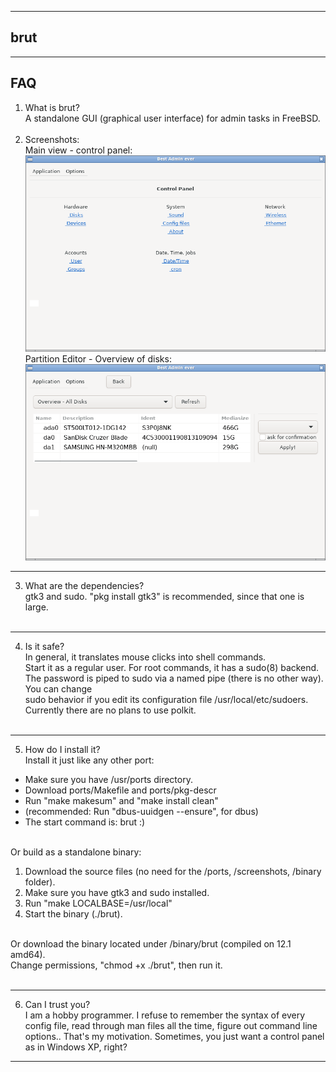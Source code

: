 
------------------------
brut
------------------------

-----------------------
FAQ
-----------------------

1. What is brut?<br>
A standalone GUI (graphical user interface) for admin tasks in FreeBSD.<br><br>
2. Screenshots:<br>
Main view - control panel:<br>
![](screenshot/scrot20.png)
<br>Partition Editor - Overview of disks:<br>
![](screenshot/scrot21.png)

--------------------------
3. What are the dependencies?<br>
gtk3 and sudo. "pkg install gtk3" is recommended, since that one is large.<br><br>
--------------------------

4. Is it safe? <br>
In general, it translates mouse clicks into shell commands.<br>
Start it as a regular user. For root commands, it has a sudo(8) backend.<br>
The password is piped to sudo via a named pipe (there is no other way). You can change<br>
sudo behavior if you edit its configuration file /usr/local/etc/sudoers.<br>
Currently there are no plans to use polkit.<br><br>

--------------------------
5. How do I install it?<br>
Install it just like any other port:<br>
- Make sure you have /usr/ports directory.<br>
- Download ports/Makefile and ports/pkg-descr<br>
- Run "make makesum" and "make install clean"<br>
- (recommended: Run "dbus-uuidgen --ensure", for dbus)<br>
- The start command is: brut :)<br><br>

Or build as a standalone binary:<br>
1. Download the source files (no need for the /ports, /screenshots, /binary folder).
2. Make sure you have gtk3 and sudo installed.<br>
3. Run "make LOCALBASE=/usr/local"<br>
4. Start the binary (./brut).<br><br>

Or download the binary located under /binary/brut (compiled on 12.1 amd64).<br>
Change permissions, "chmod +x ./brut", then run it.<br><br>

--------------------------

6. Can I trust you?<br>
I am a hobby programmer. I refuse to remember the syntax of every config file, read
through man files all the time, figure out command line options.. That's my motivation.
Sometimes, you just want a control panel as in Windows XP, right?

------------------------
